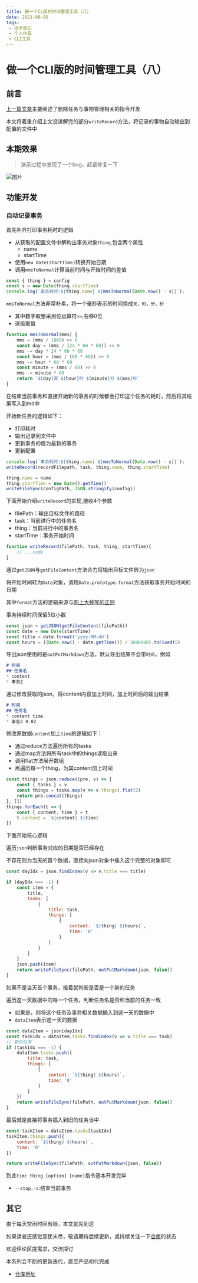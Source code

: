 ```yaml
---
title: 做一个CL版的时间管理工具（八）
date: 2021-08-09
tags:
 - 技术笔记
 - 个人作品
 - CLI工具
---
```

# 做一个CLI版的时间管理工具（八）

## 前言
[上一篇文章](./time-tools-7.md)主要阐述了删除任务与事物管理相关的指令开发

本文将着重介绍上文没讲解完的部分`writeRecord`方法，将记录的事物自动输出到配置的文件中

## 本期效果
>演示过程中发现了一个bug，赶紧修复一下

![图片](./time-tools-8/MTYyODUyMTgxOTI4Mw==628521819283.png?s1=https%3A//img.cdn.sugarat.top/mdImg/MTYyODUyMTgxOTI4Mw%3D%3D628521819283)


## 功能开发
### 自动记录事务
首先补齐打印事务耗时的逻辑
* 从获取的配置文件中解构出事务对象`thing`,包含两个属性
  * name
  * startTime
* 使用`new Date(startTime)`转换开始日期
* 调用`mmsToNormal`计算当前时间与开始时间的差值
```js
const { thing } = config
const s = new Date(thing.startTime)
console.log(`事务耗时:${thing.name} ${mmsToNormal(Date.now() - s)}`);
```

`mmsToNormal`方法非常朴素，将一个毫秒表示的时间换成`天，时，分，秒`
* 其中数字取整采用位运算符`>>`,右移0位
* 逐级取值

```js
function mmsToNormal(mms) {
    mms = (mms / 1000) >> 0
    const day = (mms / (24 * 60 * 60)) >> 0
    mms -= day * 24 * 60 * 60
    const hour = (mms / (60 * 60)) >> 0
    mms -= hour * 60 * 60
    const minute = (mms / 60) >> 0
    mms -= minute * 60
    return `${day}天 ${hour}时 ${minute}分 ${mms}秒`
}
```
在结束当前事务和直接开始新的事务的时候都会打印这个任务的耗时，然后将其结果写入到md中

开始新任务的逻辑如下：
* 打印耗时
* 输出记录到文件中
* 更新事务的值为最新的事务
* 更新配置

```js
console.log(`事务耗时:${thing.name} ${mmsToNormal(Date.now() - s)}`);
writeRecord(recordFilepath, task, thing.name, thing.startTime)

thing.name = name
thing.startTime = new Date().getTime()
writeFileSync(configPath, JSON.stringify(config))
```

下面开始介绍`writeRecord`的实现,接收4个参数
* filePath：输出目标文件的路径
* task：当前进行中的任务名
* thing：当前进行中的事务名
* startTime：事务开始时间

```js
function writeRecord(filePath, task, thing, startTime){
    // ...code
}
```

通过`getJSON`与`getFileContent`方法合力将输出目标文件转为`json`

将开始时间转为`Date`对象，调用`Date.prototype.format`方法获取事务开始时间的日期

其中`format`方法的逻辑来源与[网上大神写的正则](https://blog.csdn.net/meizz/article/details/405708)

事务持续时间保留5位小数
```js
const json = getJSON(getFileContent(filePath))
const date = new Date(startTime)
const title = date.format('yyyy-MM-dd')
const hours = ((Date.now() - date.getTime()) / 3600000).toFixed(5)
```

导出json使用的是`outPutMarkdown`方法，默认导出结果不会带`时间`，例如
```md
# 时间
## 任务名
* content
* 事务2
```
通过修改获取的json，将content内容加上时间，加上时间后的输出结果

```md
# 时间
## 任务名
* content time
* 事务2 0.02
```

修改原数据`content`加上`time`的逻辑如下：
* 通过reduce方法遍历所有的tasks
* 通过map方法将所有task中的things读取出来
* 调用flat方法展开数组
* 再遍历每一个thing，为其content加上时间
```js
const things = json.reduce((pre, v) => {
    const { tasks } = v
    const things = tasks.map(v => v.things).flat(2)
    return pre.concat(things)
}, [])
things.forEach(t => {
    const { content, time } = t
    t.content = `${content} ${time}`
})
```
下面开始核心逻辑

遍历`json`判断事务对应的日期是否已经存在

不存在则为当天的首个数据，直接向json对象中插入这个完整的对象即可
```js
const dayIdx = json.findIndex(v => v.title === title)

if (dayIdx === -1) {
    const item = {
        title,
        tasks: [
            {
                title: task,
                things: [
                    {
                        content: `${thing} ${hours}`,
                        time: '0'
                    }
                ]
            }
        ]
    }
    json.push(item)
    return writeFileSync(filePath, outPutMarkdown(json, false))
}
```
如果不是当天首个事务，接着就判断是否是一个新的任务

遍历这一天数据中的每一个任务，判断任务名是否和当前的任务一致
* 如果是，则将这个任务及事务相关数据插入到这一天的数据中
* `dataItem`表示这一天的数据

```js
const dataItem = json[dayIdx]
const taskIdx = dataItem.tasks.findIndex(v => v.title === task)
// 新的任务
if (taskIdx === -1) {
    dataItem.tasks.push({
        title: task,
        things: [
            {
                content: `${thing} ${hours}`,
                time: '0'
            }
        ]
    })
    return writeFileSync(filePath, outPutMarkdown(json, false))
}
```
最后就是直接将事务插入到旧的任务当中
```js
const taskItem = dataItem.tasks[taskIdx]
taskItem.things.push({
    content: `${thing} ${hours}`,
    time: '0'
})

return writeFileSync(filePath, outPutMarkdown(json, false))
```

到此`timc thing [option] [name]`指令基本开发完毕
* `--stop,-s`:结束当前事务

## 其它

由于每天空闲时间有限，本文就先到这

如果读者还感觉意犹未尽，敬请期待后续更新，或持续关注一下[仓库](https://github.com/ATQQ/time-control)的状态

欢迎评论区提需求，交流探讨

本系列会不断的更新迭代，直至产品初代完成

* [仓库地址](https://github.com/ATQQ/time-control)

